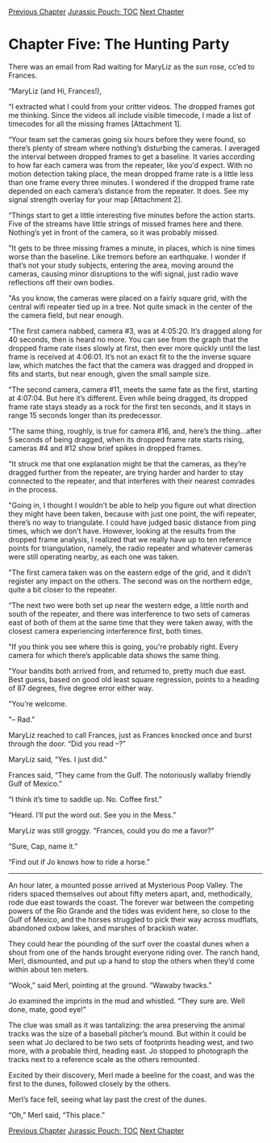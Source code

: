 [Previous Chapter](ch04.md) [Jurassic Pouch: TOC](README.md) [Next Chapter](ch06.md)

# Chapter Five: The Hunting Party

There was an email from Rad waiting for MaryLiz as the sun rose, cc’ed to Frances.

“MaryLiz (and Hi, Frances!),

“I extracted what I could from your critter videos. The dropped frames got me thinking. Since the videos all include visible timecode, I made a list of timecodes for all the missing frames [Attachment 1].

“Your team set the cameras going six hours before they were found, so there’s plenty of stream where nothing’s disturbing the cameras. I averaged the interval between dropped frames to get a baseline. It varies according to how far each camera was from the repeater, like you'd expect. With no motion detection taking place, the mean dropped frame rate is a little less than one frame every three minutes. I wondered if the dropped frame rate depended on each camera’s distance from the repeater. It does. See my signal strength overlay for your map [Attachment 2].

“Things start to get a little interesting five minutes before the action starts. Five of the streams have little strings of missed frames here and there. Nothing’s yet in front of the camera, so it was probably missed.

"It gets to be three missing frames a minute, in places, which is nine times worse than the baseline. Like tremors before an earthquake. I wonder if that’s not your study subjects, entering the area, moving around the cameras, causing minor disruptions to the wifi signal, just radio wave reflections off their own bodies.

"As you know, the cameras were placed on a fairly square grid, with the central wifi repeater tied up in a tree. Not quite smack in the center of the the camera field, but near enough. 

"The first camera nabbed, camera #3, was at 4:05:20. It’s dragged along for 40 seconds, then is heard no more. You can see from the graph that the dropped frame rate rises slowly at first, then ever more quickly until the last frame is received at 4:06:01. It’s not an exact fit to the the inverse square law, which matches the fact that the camera was dragged and dropped in fits and starts, but near enough, given the small sample size.

"The second camera, camera #11, meets the same fate as the first, starting at 4:07:04. But here it’s different. Even while being dragged, its dropped frame rate stays steady as a rock for the first ten seconds, and it stays in range 15 seconds longer than its predecessor.

"The same thing, roughly, is true for camera #16, and, here’s the thing...after 5 seconds of being dragged, when its dropped frame rate starts rising, cameras #4 and #12 show brief spikes in dropped frames.

"It struck me that one explanation might be that the cameras, as they’re dragged further from the repeater, are trying harder and harder to stay connected to the repeater, and that interferes with their nearest comrades in the process.

"Going in, I thought I wouldn’t be able to help you figure out what direction they might have been taken, because with just one point, the wifi repeater, there’s no way to triangulate. I could have judged basic distance from ping times, which we don’t have. However, looking at the results from the dropped frame analysis, I realized that we really have up to ten reference points for triangulation, namely, the radio repeater and whatever cameras were still operating nearby, as each one was taken.

"The first camera taken was on the eastern edge of the grid, and it didn’t register any impact on the others. The second was on the northern edge, quite a bit closer to the repeater.

“The next two were both set up near the western edge, a little north and south of the repeater, and there was interference to two sets of cameras east of both of them at the same time that they were taken away, with the closest camera experiencing interference first, both times.

"If you think you see where this is going, you're probably right. Every camera for which there’s applicable data shows the same thing.

"Your bandits both arrived from, and returned to, pretty much due east. Best guess, based on good old least square regression, points to a heading of 87 degrees, five degree error either way.

"You’re welcome.

"– Rad."

MaryLiz reached to call Frances, just as Frances knocked once and burst through the door. “Did you read –?”

MaryLiz said, “Yes. I just did.”

Frances said, “They came from the Gulf. The notoriously wallaby friendly Gulf of Mexico.”

“I think it’s time to saddle up. No. Coffee first.”

“Heard. I’ll put the word out. See you in the Mess.”

MaryLiz was still groggy. “Frances, could you do me a favor?”

“Sure, Cap, name it.”

“Find out if Jo knows how to ride a horse.”

***

An hour later, a mounted posse arrived at Mysterious Poop Valley. The riders spaced themselves out about fifty meters apart, and, methodically, rode due east towards the coast. The forever war between the competing powers of the Rio Grande and the tides was evident here, so close to the Gulf of Mexico, and the horses struggled to pick their way across mudflats, abandoned oxbow lakes, and marshes of brackish water.

They could hear the pounding of the surf over the coastal dunes when a shout from one of the hands brought everyone riding over. The ranch hand, Merl, dismounted, and put up a hand to stop the others when they’d come within about ten meters.

“Wook,” said Merl, pointing at the ground. “Wawaby twacks.”

Jo examined the imprints in the mud and whistled. “They sure are. Well done, mate, good eye!”

The clue was small as it was tantalizing: the area preserving the animal tracks was the size of a baseball pitcher’s mound. But within it could be seen what Jo declared to be two sets of footprints heading west, and two more, with a probable third, heading east. Jo stopped to photograph the tracks next to a reference scale as the others remounted.

Excited by their discovery, Merl made a beeline for the coast, and was the first to the dunes, followed closely by the others.

Merl’s face fell, seeing what lay past the crest of the dunes.

“Oh,” Merl said, “This place.”

[Previous Chapter](ch04.md) [Jurassic Pouch: TOC](README.md) [Next Chapter](ch06.md)
